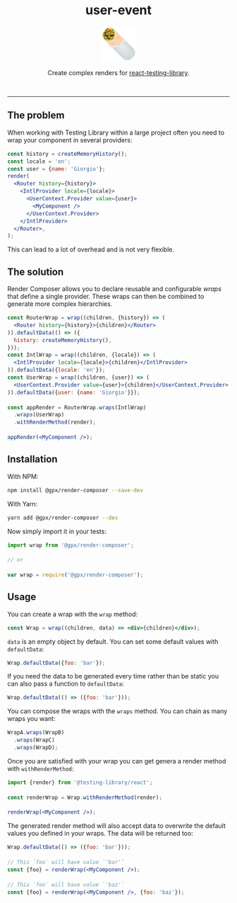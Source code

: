 <div align="center">
<h1>user-event</h1>

<a href="https://www.joypixels.com/emoji/1f32f">
  <img
    height="80"
    width="80"
    alt="burrito"
    src="https://raw.githubusercontent.com/Gpx/render-composer/master/other/burrito.png"
  />
</a>

<p>Create complex renders for <a href="https://github.com/testing-library/react-testing-library">react-testing-library</a>.</p>

<br />
</div>

<hr />

## The problem

When working with Testing Library within a large project often you need to wrap your component
in several providers:

```jsx
const history = createMemoryHistory();
const locale = 'en';
const user = {name: 'Giorgio'};
render(
  <Router history={history}>
    <IntlProvider locale={locale}>
      <UserContext.Provider value={user}>
        <MyComponent />
      </UserContext.Provider>
    </IntlProvider>
  </Router>,
);
```

This can lead to a lot of overhead and is not very flexible.

## The solution

Render Composer allows you to declare reusable and configurable _wraps_ that define
a single provider. These wraps can then be combined to generate more complex hierarchies.

```jsx
const RouterWrap = wrap((children, {history}) => (
  <Router history={history}>{children}</Router>
)).defaultData(() => ({
  history: createMemoryHistory(),
}));
const IntlWrap = wrap((children, {locale}) => (
  <IntlProvider locale={locale}>{children}</IntlProvider>
)).defaultData({locale: 'en'});
const UserWrap = wrap((children, {user}) => (
  <UserContext.Provider value={user}>{children}</UserContext.Provider>
)).defaultData({user: {name: 'Giorgio'}});

const appRender = RouterWrap.wraps(IntlWrap)
  .wraps(UserWrap)
  .withRenderMethod(render);

appRender(<MyComponent />);
```

## Installation

With NPM:

```sh
npm install @gpx/render-composer --save-dev
```

With Yarn:

```sh
yarn add @gpx/render-composer --dev
```

Now simply import it in your tests:

```js
import wrap from '@gpx/render-composer';

// or

var wrap = require('@gpx/render-composer');
```

## Usage

You can create a wrap with the `wrap` method:

```jsx
const Wrap = wrap((children, data) => <div>{children}</div>);
```

`data` is an empty object by default. You can set some default values with `defaultData`:

```jsx
Wrap.defaultData({foo: 'bar'});
```

If you need the data to be generated every time rather than be static you can also
pass a function to `defaultData`:

```jsx
Wrap.defaultData(() => ({foo: 'bar'}));
```

You can compose the wraps with the `wraps` method. You can chain as many wraps you want:

```jsx
WrapA.wraps(WrapB)
  .wraps(WrapC)
  .wraps(WrapD);
```

Once you are satisfied with your wrap you can get genera a render method with `withRenderMethod`:

```jsx
import {render} from '@testing-library/react';

const renderWrap = Wrap.withRenderMethod(render);

renderWrap(<MyComponent />);
```

The generated render method will also accept data to overwrite the default values you
defined in your wraps. The data will be returned too:

```jsx
Wrap.defaultData(() => ({foo: 'bar'}));

// This `foo` will have value `'bar'`
const {foo} = renderWrap(<MyComponent />);

// This `foo` will have value `'baz'`
const {foo} = renderWrap(<MyComponent />, {foo: 'baz'});
```
